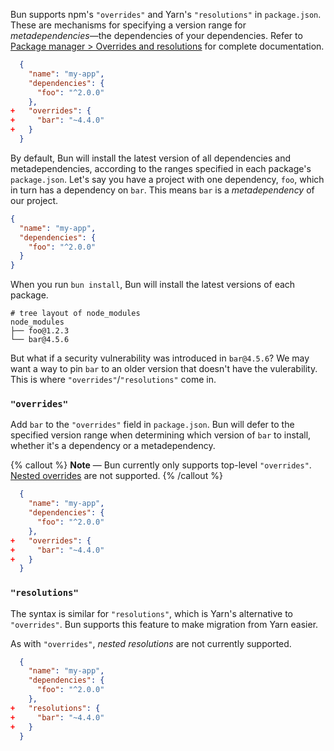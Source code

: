 Bun supports npm's `"overrides"` and Yarn's `"resolutions"` in `package.json`. These are mechanisms for specifying a version range for _metadependencies_—the dependencies of your dependencies. Refer to [Package manager > Overrides and resolutions](/docs/install/overrides-and-resolutions) for complete documentation.

```json-diff#package.json
  {
    "name": "my-app",
    "dependencies": {
      "foo": "^2.0.0"
    },
+   "overrides": {
+     "bar": "~4.4.0"
+   }
  }
```

By default, Bun will install the latest version of all dependencies and metadependencies, according to the ranges specified in each package's `package.json`. Let's say you have a project with one dependency, `foo`, which in turn has a dependency on `bar`. This means `bar` is a _metadependency_ of our project.

```json#package.json
{
  "name": "my-app",
  "dependencies": {
    "foo": "^2.0.0"
  }
}
```

When you run `bun install`, Bun will install the latest versions of each package.

```
# tree layout of node_modules
node_modules
├── foo@1.2.3
└── bar@4.5.6
```

But what if a security vulnerability was introduced in `bar@4.5.6`? We may want a way to pin `bar` to an older version that doesn't have the vulerability. This is where `"overrides"`/`"resolutions"` come in.

### `"overrides"`

Add `bar` to the `"overrides"` field in `package.json`. Bun will defer to the specified version range when determining which version of `bar` to install, whether it's a dependency or a metadependency.

{% callout %}
**Note** — Bun currently only supports top-level `"overrides"`. [Nested overrides](https://docs.npmjs.com/cli/v9/configuring-npm/package-json#overrides) are not supported.
{% /callout %}

```json-diff#package.json
  {
    "name": "my-app",
    "dependencies": {
      "foo": "^2.0.0"
    },
+   "overrides": {
+     "bar": "~4.4.0"
+   }
  }
```

### `"resolutions"`

The syntax is similar for `"resolutions"`, which is Yarn's alternative to `"overrides"`. Bun supports this feature to make migration from Yarn easier.

As with `"overrides"`, _nested resolutions_ are not currently supported.

```json-diff#package.json
  {
    "name": "my-app",
    "dependencies": {
      "foo": "^2.0.0"
    },
+   "resolutions": {
+     "bar": "~4.4.0"
+   }
  }
```
